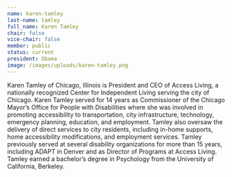 ```yaml
---
name: karen-tamley
last-name: tamley
full_name: Karen Tamley
chair: false
vice-chair: false
member: public
status: current
president: Obama
image: /images/uploads/karen-tamley.png
---
```


  Karen Tamley of Chicago, Illinois is President and CEO of Access Living, a
  nationally recognized Center for Independent Living serving the city of
  Chicago.  Karen Tamley served for 14 years as Commissioner of the Chicago
  Mayor’s Office for People with Disabilities where she was involved in
  promoting accessibility to transportation, city infrastructure, technology,
  emergency planning, education, and employment.  Tamley also oversaw the
  delivery of direct services to city residents, including in-home supports,
  home accessibility modifications, and employment services.  Tamley previously
  served at several disability organizations for more than 15 years, including
  ADAPT in Denver and as Director of Programs at Access Living.  Tamley earned a
  bachelor’s degree in Psychology from the University of California, Berkeley.


